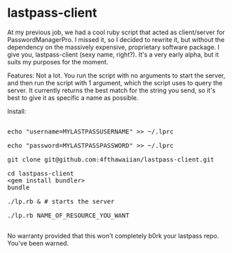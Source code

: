 lastpass-client
===============

At my previous job, we had a cool ruby script that acted as client/server for PasswordManagerPro. I missed it, so I decided to rewrite it, but without the dependency on the massively expensive, proprietary software package. I give you, lastpass-client (sexy name, right?). It's a very early alpha, but it suits my purposes for the moment.

Features: Not a lot. You run the script with no arguments to start the server, and then run the script with 1 argument, which the script uses to query the server. It currently returns the best match for the string you send, so it's best to give it as specific a name as possible.

Install:

<pre>

echo "username=MYLASTPASSUSERNAME" >> ~/.lprc

echo "password=MYLASTPASSPASSWORD" >> ~/.lprc

git clone git@github.com:4fthawaiian/lastpass-client.git

cd lastpass-client
&lt;gem install bundler&gt;
bundle

./lp.rb & # starts the server

./lp.rb NAME_OF_RESOURCE_YOU_WANT

</pre>

No warranty provided that this won't completely b0rk your lastpass repo. You've been warned.
